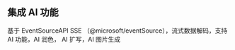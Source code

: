 ## 集成 AI 功能

<!-- TODO：实现 AI 功能 -->

基于 EventSourceAPI SSE （@microsoft/eventSource），流式数据解码，支持 AI 功能，AI 润色， AI 扩写，AI 图片生成
